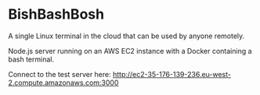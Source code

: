 # BishBashBosh
A single Linux terminal in the cloud that can be used by anyone remotely.

Node.js server running on an AWS EC2 instance with a Docker containing a bash terminal.

Connect to the test server here: http://ec2-35-176-139-236.eu-west-2.compute.amazonaws.com:3000
